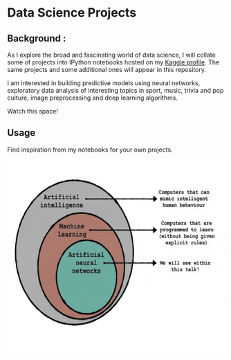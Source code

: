 # Data Science Projects 

## Background :

As I explore the broad and fascinating world of data science, I will collate some of projects into IPython notebooks hosted on my <a href = "https://www.kaggle.com/sthabile">Kaggle profile</a>. The same projects and some additional ones will appear in this repository. 

I am interested in building predictive models using neural networks, exploratory data analysis of interesting topics in sport, music, trivia and pop culture, image preprocessing and deep learning algorithms.   

Watch this space!

## Usage 

Find inspiration from my notebooks for your own projects.


<p>
<img src="neural_networks.gif" height="450x" class="center">
</p>
